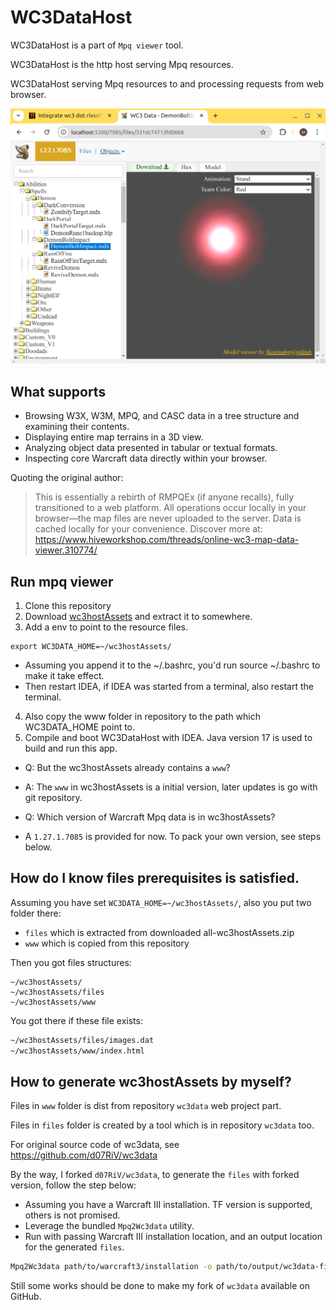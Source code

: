 # WC3DataHost
WC3DataHost is a part of `Mpq viewer` tool.

WC3DataHost is the http host serving Mpq resources.

WC3DataHost serving Mpq resources to and processing requests from web browser.

![preview](./ss/preview.png)

## What supports
- Browsing W3X, W3M, MPQ, and CASC data in a tree structure and examining their contents.
- Displaying entire map terrains in a 3D view.
- Analyzing object data presented in tabular or textual formats.
- Inspecting core Warcraft data directly within your browser.

Quoting the original author:
> This is essentially a rebirth of RMPQEx (if anyone recalls), fully transitioned to a web platform.
All operations occur locally in your browser—the map files are never uploaded to the server. Data is cached locally for your convenience.
Discover more at: <https://www.hiveworkshop.com/threads/online-wc3-map-data-viewer.310774/>


## Run mpq viewer
1. Clone this repository
2. Download [wc3hostAssets](https://drive.google.com/file/d/1cusUHkkwODopV39KQw9x6wyPbWBKULyz/view?usp=drive_link) and extract it to somewhere.
3. Add a env to point to the resource files.
```
export WC3DATA_HOME=~/wc3hostAssets/
```
- Assuming you append it to the ~/.bashrc, you'd run source ~/.bashrc to make it take effect.
- Then restart IDEA, if IDEA was started from a terminal, also restart the terminal.
4. Also copy the www folder in repository to the path which WC3DATA_HOME point to.
5. Compile and boot WC3DataHost with IDEA. Java version 17 is used to build and run this app.

- Q: But the wc3hostAssets already contains a `www`?
- A: The `www` in wc3hostAssets is a initial version, later updates is go with git repository.

- Q: Which version of Warcraft Mpq data is in wc3hostAssets?
 - A `1.27.1.7085` is provided for now. To pack your own version, see steps below.




## How do I know files prerequisites is satisfied.
Assuming you have set `WC3DATA_HOME=~/wc3hostAssets/`,
also you put two folder there:
- `files` which is extracted from downloaded all-wc3hostAssets.zip
- `www` which is copied from this repository

Then you got files structures:
```
~/wc3hostAssets/
~/wc3hostAssets/files
~/wc3hostAssets/www
```

You got there if these file exists:
```dtd
~/wc3hostAssets/files/images.dat
~/wc3hostAssets/www/index.html
```


## How to generate wc3hostAssets by myself?

Files in `www` folder is dist from repository `wc3data` web project part.

Files in `files` folder is created by a tool which is in repository `wc3data` too.

For original source code of wc3data, see https://github.com/d07RiV/wc3data

By the way, I forked `d07RiV/wc3data`, to generate the `files` with forked version, follow the step below:
   - Assuming you have a Warcraft III installation. TF version is supported, others is not promised.
   - Leverage the bundled `Mpq2Wc3data` utility.
   - Run with passing Warcraft III installation location, and an output location for the generated `files`.
   ```sh
   Mpq2Wc3data path/to/warcraft3/installation -o path/to/output/wc3data-files
   ```
Still some works should be done to make my fork of `wc3data` available on GitHub. 
